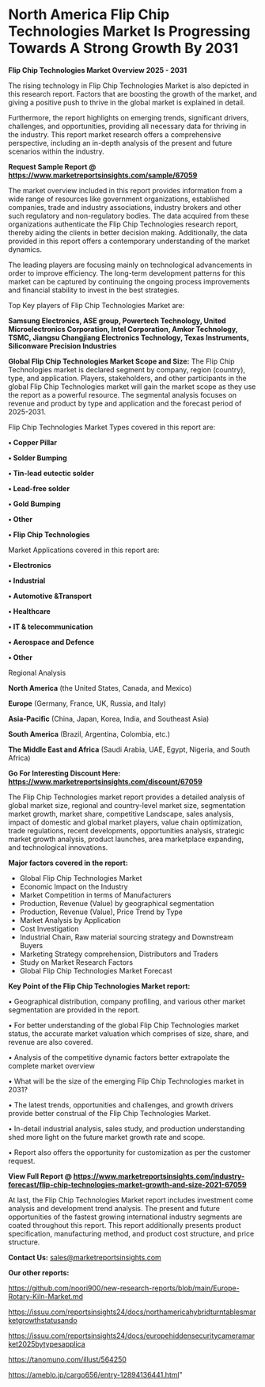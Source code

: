 # North America Flip Chip Technologies Market Is Progressing Towards A Strong Growth By 2031

<Strong> Flip Chip Technologies Market Overview 2025 - 2031</strong>

The rising technology in Flip Chip Technologies Market is also depicted in this research report. Factors that are boosting the growth of the market, and giving a positive push to thrive in the global market is explained in detail.

Furthermore, the report highlights on emerging trends, significant drivers, challenges, and opportunities, providing all necessary data for thriving in the industry. This report market research offers a comprehensive perspective, including an in-depth analysis of the present and future scenarios within the industry.

<strong>Request Sample Report @ <a href=https://www.marketreportsinsights.com/sample/67059>https://www.marketreportsinsights.com/sample/67059</a></strong>

The market overview included in this report provides information from a wide range of resources like government organizations, established companies, trade and industry associations, industry brokers and other such regulatory and non-regulatory bodies. The data acquired from these organizations authenticate the Flip Chip Technologies research report, thereby aiding the clients in better decision making. Additionally, the data provided in this report offers a contemporary understanding of the market dynamics.

The leading players are focusing mainly on technological advancements in order to improve efficiency. The long-term development patterns for this market can be captured by continuing the ongoing process improvements and financial stability to invest in the best strategies.

Top Key players of Flip Chip Technologies Market are:

<strong>Samsung Electronics, ASE group, Powertech Technology, United Microelectronics Corporation, Intel Corporation, Amkor Technology, TSMC, Jiangsu Changjiang Electronics Technology, Texas Instruments, Siliconware Precision Industries</strong>

<strong><b>Global Flip Chip Technologies Market Scope and Size:</b></strong>
The Flip Chip Technologies market is declared segment by company, region (country), type, and application. Players, stakeholders, and other participants in the global Flip Chip Technologies market will gain the market scope as they use the report as a powerful resource. The segmental analysis focuses on revenue and product by type and application and the forecast period of 2025-2031.

Flip Chip Technologies Market Types covered in this report are:

<strong>• Copper Pillar

• Solder Bumping

• Tin-lead eutectic solder

• Lead-free solder

• Gold Bumping

• Other

• Flip Chip Technologies</strong>

Market Applications covered in this report are:

<strong>• Electronics

• Industrial

• Automotive &Transport

• Healthcare

• IT & telecommunication

• Aerospace and Defence

• Other</strong> 

Regional Analysis

<strong>North America</strong> (the United States, Canada, and Mexico)

<strong>Europe</strong> (Germany, France, UK, Russia, and Italy)

<strong>Asia-Pacific</strong> (China, Japan, Korea, India, and Southeast Asia)

<strong>South America</strong> (Brazil, Argentina, Colombia, etc.)

<strong>The Middle East and Africa</strong> (Saudi Arabia, UAE, Egypt, Nigeria, and South Africa)

<strong>Go For Interesting Discount Here: <a href=https://www.marketreportsinsights.com/discount/67059>https://www.marketreportsinsights.com/discount/67059</a></strong>

The Flip Chip Technologies market report provides a detailed analysis of global market size, regional and country-level market size, segmentation market growth, market share, competitive Landscape, sales analysis, impact of domestic and global market players, value chain optimization, trade regulations, recent developments, opportunities analysis, strategic market growth analysis, product launches, area marketplace expanding, and technological innovations.

<strong><b>Major factors covered in the report:</b></strong>
<ul>
  <li>Global Flip Chip Technologies Market </li>
  <li>Economic Impact on the Industry</li>
  <li>Market Competition in terms of Manufacturers</li>
  <li>Production, Revenue (Value) by geographical segmentation</li>
  <li>Production, Revenue (Value), Price Trend by Type</li>
  <li>Market Analysis by Application</li>
  <li>Cost Investigation</li>
  <li>Industrial Chain, Raw material sourcing strategy and Downstream Buyers</li>
  <li>Marketing Strategy comprehension, Distributors and Traders</li>
  <li>Study on Market Research Factors</li>
  <li>Global Flip Chip Technologies Market Forecast</li>
</ul>

<strong><b>Key Point of the Flip Chip Technologies Market report:</b></strong>

• Geographical distribution, company profiling, and various other market segmentation are provided in the report.

• For better understanding of the global Flip Chip Technologies market status, the accurate market valuation which comprises of size, share, and revenue are also covered.

• Analysis of the competitive dynamic factors better extrapolate the complete market overview

• What will be the size of the emerging Flip Chip Technologies market in 2031?

• The latest trends, opportunities and challenges, and growth drivers provide better construal of the Flip Chip Technologies Market.

• In-detail industrial analysis, sales study, and production understanding shed more light on the future market growth rate and scope.

• Report also offers the opportunity for customization as per the customer request.

<strong><b>View Full Report @ <a href=https://www.marketreportsinsights.com/industry-forecast/flip-chip-technologies-market-growth-and-size-2021-67059>https://www.marketreportsinsights.com/industry-forecast/flip-chip-technologies-market-growth-and-size-2021-67059</a></b></strong>


At last, the Flip Chip Technologies Market report includes investment come analysis and development trend analysis. The present and future opportunities of the fastest growing international industry segments are coated throughout this report. This report additionally presents product specification, manufacturing method, and product cost structure, and price structure.

<strong>Contact Us:</strong>
sales@marketreportsinsights.com

<strong>Our other reports:</strong>

<a href=https://github.com/noori900/new-research-reports/blob/main/Europe-Rotary-Kiln-Market.md>https://github.com/noori900/new-research-reports/blob/main/Europe-Rotary-Kiln-Market.md</a>

<a href=https://issuu.com/reportsinsights24/docs/northamericahybridturntablesmarketgrowthstatusando>https://issuu.com/reportsinsights24/docs/northamericahybridturntablesmarketgrowthstatusando</a>

<a href=https://issuu.com/reportsinsights24/docs/europehiddensecuritycameramarket2025bytypesapplica>https://issuu.com/reportsinsights24/docs/europehiddensecuritycameramarket2025bytypesapplica</a>

<a href=https://tanomuno.com/illust/564250>https://tanomuno.com/illust/564250</a>

<a href=https://ameblo.jp/cargo656/entry-12894136441.html>https://ameblo.jp/cargo656/entry-12894136441.html</a>"
